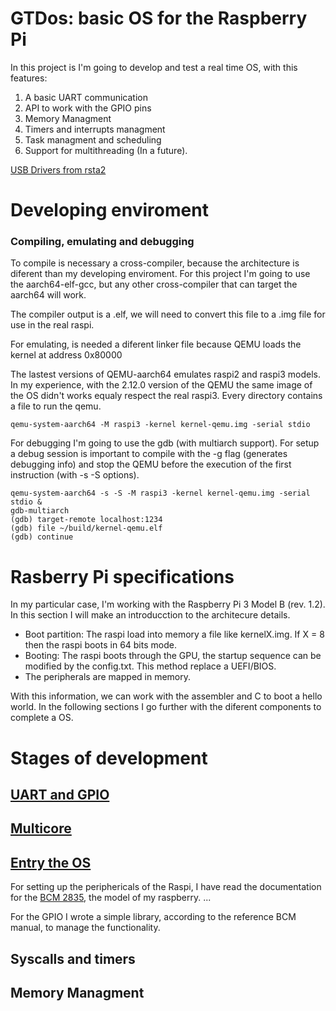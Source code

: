 # GTDos: basic OS for the Raspberry Pi 

In this project is I'm going to develop and test a real time OS, with this features:

1. A basic UART communication 
2. API to work with the GPIO pins
3. Memory Managment
4. Timers and interrupts managment
5. Task managment and scheduling
6. Support for multithreading (In a future).

[USB Drivers from rsta2](https://github.com/rsta2/uspi)

# Developing enviroment

### Compiling, emulating and debugging
To compile is necessary a cross-compiler, because the architecture is diferent than my developing enviroment. For this project I'm going to use the aarch64-elf-gcc, but any other cross-compiler that can target the aarch64 will work.

The compiler output is a .elf, we will need to convert this file to a .img file for use in the real raspi.

For emulating, is needed a diferent linker file because QEMU loads the kernel at address 0x80000
  
The lastest versions of QEMU-aarch64 emulates raspi2 and raspi3 models. In my experience, with the 2.12.0 version of the QEMU the same image of the OS didn't works equaly respect the real raspi3.
Every directory contains a file to run the qemu.
````
qemu-system-aarch64 -M raspi3 -kernel kernel-qemu.img -serial stdio
````
For debugging I'm going to use the gdb (with multiarch support). For setup a debug session is important to compile with the -g flag (generates debugging info) and stop the QEMU before the execution of the first instruction (with -s -S options).
````
qemu-system-aarch64 -s -S -M raspi3 -kernel kernel-qemu.img -serial stdio &
gdb-multiarch
(gdb) target-remote localhost:1234
(gdb) file ~/build/kernel-qemu.elf
(gdb) continue
````

# Rasberry Pi specifications
In my particular case, I'm working with the Raspberry Pi 3 Model B (rev. 1.2). In this section I will make an introducction to the architecure details.
* Boot partition: The raspi load into memory a file like kernelX.img. If X = 8 then the raspi boots in 64 bits mode.
* Booting: The raspi boots through the GPU, the startup sequence can be modified by the config.txt. This method replace a UEFI/BIOS.
* The peripherals are mapped in memory.

With this information, we can work with the assembler and C to boot a hello world. In the following sections I go further with the diferent components to complete a OS.
# Stages of development

## [UART and GPIO](/01_UART/uart.md)

## [Multicore](/02_MULTICORE/multicore.md)

## [Entry the OS](/03_ENTRY/entry.md)

For setting up the periphericals of the Raspi, I have read the documentation for the [BCM 2835](/documentation/BCM2835-ARM-Peripherals.pdf), the model of my raspberry.
...

For the GPIO I wrote a simple library, according to the reference BCM manual, to manage the functionality.
## Syscalls and timers

## Memory Managment
